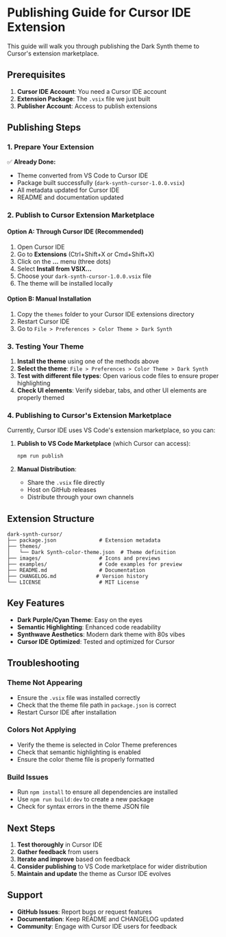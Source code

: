 # Publishing Guide for Cursor IDE Extension

This guide will walk you through publishing the Dark Synth theme to Cursor's extension marketplace.

## Prerequisites

1. **Cursor IDE Account**: You need a Cursor IDE account
2. **Extension Package**: The `.vsix` file we just built
3. **Publisher Account**: Access to publish extensions

## Publishing Steps

### 1. Prepare Your Extension

✅ **Already Done:**
- Theme converted from VS Code to Cursor IDE
- Package built successfully (`dark-synth-cursor-1.0.0.vsix`)
- All metadata updated for Cursor IDE
- README and documentation updated

### 2. Publish to Cursor Extension Marketplace

#### Option A: Through Cursor IDE (Recommended)
1. Open Cursor IDE
2. Go to **Extensions** (Ctrl+Shift+X or Cmd+Shift+X)
3. Click on the **...** menu (three dots)
4. Select **Install from VSIX...**
5. Choose your `dark-synth-cursor-1.0.0.vsix` file
6. The theme will be installed locally

#### Option B: Manual Installation
1. Copy the `themes` folder to your Cursor IDE extensions directory
2. Restart Cursor IDE
3. Go to `File > Preferences > Color Theme > Dark Synth`

### 3. Testing Your Theme

1. **Install the theme** using one of the methods above
2. **Select the theme**: `File > Preferences > Color Theme > Dark Synth`
3. **Test with different file types**: Open various code files to ensure proper highlighting
4. **Check UI elements**: Verify sidebar, tabs, and other UI elements are properly themed

### 4. Publishing to Cursor's Extension Marketplace

Currently, Cursor IDE uses VS Code's extension marketplace, so you can:

1. **Publish to VS Code Marketplace** (which Cursor can access):
   ```bash
   npm run publish
   ```
   
2. **Manual Distribution**:
   - Share the `.vsix` file directly
   - Host on GitHub releases
   - Distribute through your own channels

## Extension Structure

```
dark-synth-cursor/
├── package.json              # Extension metadata
├── themes/
│   └── Dark Synth-color-theme.json  # Theme definition
├── images/                   # Icons and previews
├── examples/                 # Code examples for preview
├── README.md                 # Documentation
├── CHANGELOG.md             # Version history
└── LICENSE                   # MIT License
```

## Key Features

- **Dark Purple/Cyan Theme**: Easy on the eyes
- **Semantic Highlighting**: Enhanced code readability
- **Synthwave Aesthetics**: Modern dark theme with 80s vibes
- **Cursor IDE Optimized**: Tested and optimized for Cursor

## Troubleshooting

### Theme Not Appearing
- Ensure the `.vsix` file was installed correctly
- Check that the theme file path in `package.json` is correct
- Restart Cursor IDE after installation

### Colors Not Applying
- Verify the theme is selected in Color Theme preferences
- Check that semantic highlighting is enabled
- Ensure the color theme file is properly formatted

### Build Issues
- Run `npm install` to ensure all dependencies are installed
- Use `npm run build:dev` to create a new package
- Check for syntax errors in the theme JSON file

## Next Steps

1. **Test thoroughly** in Cursor IDE
2. **Gather feedback** from users
3. **Iterate and improve** based on feedback
4. **Consider publishing** to VS Code marketplace for wider distribution
5. **Maintain and update** the theme as Cursor IDE evolves

## Support

- **GitHub Issues**: Report bugs or request features
- **Documentation**: Keep README and CHANGELOG updated
- **Community**: Engage with Cursor IDE users for feedback
